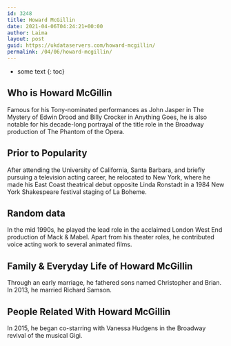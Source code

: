```yaml
---
id: 3248
title: Howard McGillin
date: 2021-04-06T04:24:21+00:00
author: Laima
layout: post
guid: https://ukdataservers.com/howard-mcgillin/
permalink: /04/06/howard-mcgillin/
---
```


* some text
{: toc}


## Who is Howard McGillin
                  
                  
                  
Famous for his Tony-nominated performances as John Jasper in The Mystery of Edwin Drood and Billy Crocker in Anything Goes, he is also notable for his decade-long portrayal of the title role in the Broadway production of The Phantom of the Opera.
                  
              
            
              
            
                
                
                
## Prior to Popularity
                  
                  
                  
After attending the University of California, Santa Barbara, and briefly pursuing a television acting career, he relocated to New York, where he made his East Coast theatrical debut opposite Linda Ronstadt in a 1984 New York Shakespeare festival staging of La Boheme.
                  
              
            
              
            
                
                
                
## Random data
                  
                  
                  
In the mid 1990s, he played the lead role in the acclaimed London West End production of Mack & Mabel. Apart from his theater roles, he contributed voice acting work to several animated films.
                  
              
            
              
            
                
                
                
## Family & Everyday Life of Howard McGillin
                  
                  
                  
Through an early marriage, he fathered sons named Christopher and Brian. In 2013, he married Richard Samson.
                  
              
            
              
            
                
                
                
## People Related With Howard McGillin
                  
                  
                  
In 2015, he began co-starring with Vanessa Hudgens in the Broadway revival of the musical Gigi.
                  
              
            
              
            
                
              
            
              
              
            
            
              
            
          
          
          